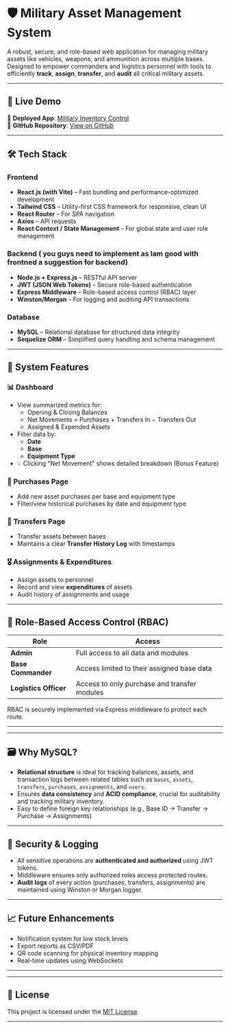 # 🛡️ Military Asset Management System

A robust, secure, and role-based web application for managing military assets like vehicles, weapons, and ammunition across multiple bases. Designed to empower commanders and logistics personnel with tools to efficiently **track**, **assign**, **transfer**, and **audit** all critical military assets.

---

## 🚀 Live Demo

🔗 **Deployed App**: [Military Inventory Control](https://military-inventory-controlajay.netlify.app/login)  
🔗 **GitHub Repository**: [View on GitHub](https://github.com/Ajayraj1515/military-inventory-control)

---

## 🛠️ Tech Stack

### Frontend
- **React.js (with Vite)** – Fast bundling and performance-optimized development
- **Tailwind CSS** – Utility-first CSS framework for responsive, clean UI
- **React Router** – For SPA navigation
- **Axios** – API requests
- **React Context / State Management** – For global state and user role management

### Backend ( you guys need to implement as Iam good with frontned a suggestion for backend)
- **Node.js + Express.js** – RESTful API server
- **JWT (JSON Web Tokens)** – Secure role-based authentication
- **Express Middleware** – Role-based access control (RBAC) layer
- **Winston/Morgan** – For logging and auditing API transactions

### Database
- **MySQL** – Relational database for structured data integrity  
- **Sequelize ORM** – Simplified query handling and schema management

---

## 🧩 System Features

### 📊 Dashboard
- View summarized metrics for:
  - Opening & Closing Balances
  - Net Movements = Purchases + Transfers In − Transfers Out
  - Assigned & Expended Assets
- Filter data by:
  - **Date**
  - **Base**
  - **Equipment Type**
- 💡 Clicking "Net Movement" shows detailed breakdown (Bonus Feature)

### 🛒 Purchases Page
- Add new asset purchases per base and equipment type
- Filter/view historical purchases by date and equipment type

### 🔄 Transfers Page
- Transfer assets between bases
- Maintains a clear **Transfer History Log** with timestamps

### 🎖️ Assignments & Expenditures
- Assign assets to personnel
- Record and view **expenditures** of assets
- Audit history of assignments and usage

---

## 🔐 Role-Based Access Control (RBAC)

| Role             | Access                                                                 |
|------------------|------------------------------------------------------------------------|
| **Admin**        | Full access to all data and modules                                    |
| **Base Commander** | Access limited to their assigned base data                           |
| **Logistics Officer** | Access to only purchase and transfer modules                      |

RBAC is securely implemented via Express middleware to protect each route.

---


---

## 🗃️ Why MySQL?

- **Relational structure** is ideal for tracking balances, assets, and transaction logs between related tables such as `bases`, `assets`, `transfers`, `purchases`, `assignments`, and `users`.
- Ensures **data consistency** and **ACID compliance**, crucial for auditability and tracking military inventory.
- Easy to define foreign key relationships (e.g., Base ID → Transfer → Purchase → Assignments)

---

## 🔐 Security & Logging

- All sensitive operations are **authenticated and authorized** using JWT tokens.
- Middleware ensures only authorized roles access protected routes.
- **Audit logs** of every action (purchases, transfers, assignments) are maintained using Winston or Morgan logger.

---

## 📈 Future Enhancements

- Notification system for low stock levels
- Export reports as CSV/PDF
- QR code scanning for physical inventory mapping
- Real-time updates using WebSockets

---



---

## 📄 License

This project is licensed under the [MIT License](LICENSE).

---



